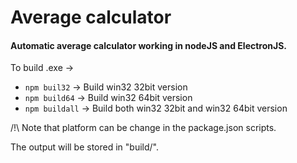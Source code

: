 # Average calculator

#### Automatic average calculator working in nodeJS and ElectronJS.


To build .exe -> 
  - `npm buil32` -> Build win32 32bit version 
  - `npm build64` -> Build win32 64bit version 
  - `npm buildall` -> Build both win32 32bit and win32 64bit version

/!\ Note that platform can be change in the package.json scripts.

The output will be stored in "build/".
